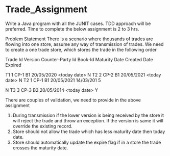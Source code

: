 # Trade_Assignment

Write a Java program with all the JUNIT cases. TDD approach will be preferred. Time to complete the
below assignment is 2 to 3 hrs.

Problem Statement
There is a scenario where thousands of trades are flowing into one store, assume any way of
transmission of trades. We need to create a one trade store, which stores the trade in the following
order

Trade Id  Version  Counter-Party Id  Book-Id  Maturity Date  Created Date  Expired

T1 1 CP-1 B1 20/05/2020 &lt;today
date&gt;
N
T2 2 CP-2 B1 20/05/2021 &lt;today
date&gt;
N
T2 1 CP-1 B1 20/05/2021 14/03/201
5

N
T3 3 CP-3 B2 20/05/2014 &lt;today
date&gt;
Y

There are couples of validation, we need to provide in the above assignment
1. During transmission if the lower version is being received by the store it will reject the trade and
throw an exception. If the version is same it will override the existing record.
2. Store should not allow the trade which has less maturity date then today date.
3. Store should automatically update the expire flag if in a store the trade crosses the maturity
date.
